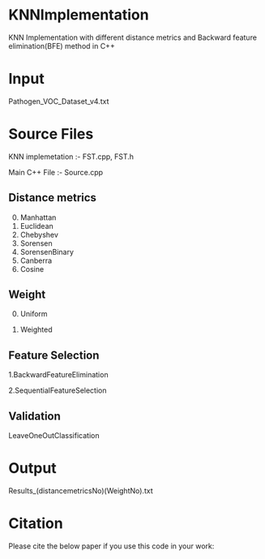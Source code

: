 # KNNImplementation
KNN Implementation with different distance metrics and Backward feature elimination(BFE) method in C++

# Input
Pathogen_VOC_Dataset_v4.txt

# Source Files

KNN implemetation :- FST.cpp, FST.h

Main C++ File :- Source.cpp

## Distance metrics

0. Manhattan
1. Euclidean
2. Chebyshev
3. Sorensen
4. SorensenBinary
5. Canberra
6. Cosine

## Weight

0. Uniform

1. Weighted

## Feature Selection

1.BackwardFeatureElimination

2.SequentialFeatureSelection

## Validation

LeaveOneOutClassification


# Output

Results_(distancemetricsNo)(WeightNo).txt


# Citation

Please cite the below paper if you use this code in your work:


